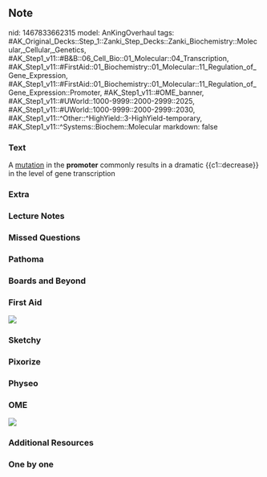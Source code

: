 ## Note
nid: 1467833662315
model: AnKingOverhaul
tags: #AK_Original_Decks::Step_1::Zanki_Step_Decks::Zanki_Biochemistry::Molecular,_Cellular,_Genetics, #AK_Step1_v11::#B&B::06_Cell_Bio::01_Molecular::04_Transcription, #AK_Step1_v11::#FirstAid::01_Biochemistry::01_Molecular::11_Regulation_of_Gene_Expression, #AK_Step1_v11::#FirstAid::01_Biochemistry::01_Molecular::11_Regulation_of_Gene_Expression::Promoter, #AK_Step1_v11::#OME_banner, #AK_Step1_v11::#UWorld::1000-9999::2000-2999::2025, #AK_Step1_v11::#UWorld::1000-9999::2000-2999::2030, #AK_Step1_v11::^Other::^HighYield::3-HighYield-temporary, #AK_Step1_v11::^Systems::Biochem::Molecular
markdown: false

### Text
<div>
  A <u>mutation</u> in the <b>promoter</b> commonly results in a
  dramatic {{c1::decrease}} in the level of gene transcription
</div>

### Extra


### Lecture Notes


### Missed Questions


### Pathoma


### Boards and Beyond


### First Aid
<img src="tmpNckBoN.png">

### Sketchy


### Pixorize


### Physeo


### OME
<div class="ome-widget">
  <a href="https://onlinemeded.org?ref=anki"><img src=
  "_OME_AnkiFlashcards_General_7.png"></a>
</div>

### Additional Resources


### One by one

